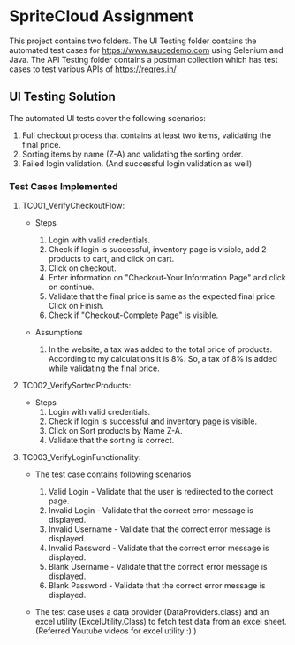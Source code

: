 # SpriteCloud Assignment

This project contains two folders. The UI Testing folder contains the automated test cases for https://www.saucedemo.com using Selenium and Java. The API Testing folder contains a postman collection which has test cases to test various APIs of https://reqres.in/

## UI Testing Solution

The automated UI tests cover the following scenarios:
 1. Full checkout process that contains at least two items, validating the final price.
 2. Sorting items by name (Z-A) and validating the sorting order.
 3. Failed login validation. (And successful login validation as well)

### Test Cases Implemented

1. TC001_VerifyCheckoutFlow:

   - Steps
       1. Login with valid credentials.
       2. Check if login is successful, inventory page is visible, add 2 products to cart, and click on cart.
       3. Click on checkout.
       4. Enter information on "Checkout-Your Information Page" and click on continue.
       5. Validate that the final price is same as the expected final price. Click on Finish.
       6. Check if "Checkout-Complete Page" is visible.

 
   - Assumptions
       1. In the website, a tax was added to the total price of products. According to my calculations it is 8%. So, a tax of 8% is added while validating the final price.


2. TC002_VerifySortedProducts:
   
   - Steps
       1. Login with valid credentials.
       2. Check if login is successful and inventory page is visible.
       3. Click on Sort products by Name Z-A.
       4. Validate that the sorting is correct.


 3. TC003_VerifyLoginFunctionality:

    - The test case contains following scenarios
         1. Valid Login - Validate that the user is redirected to the correct page.
         2. Invalid Login - Validate that the correct error message is displayed.
         3. Invalid Username - Validate that the correct error message is displayed.
         4. Invalid Password - Validate that the correct error message is displayed.
         5. Blank Username - Validate that the correct error message is displayed.
         6. Blank Password - Validate that the correct error message is displayed.
     
    - The test case uses a data provider (DataProviders.class) and an excel utility (ExcelUtility.Class) to fetch test data from an excel sheet. (Referred Youtube videos for excel utility :) )

